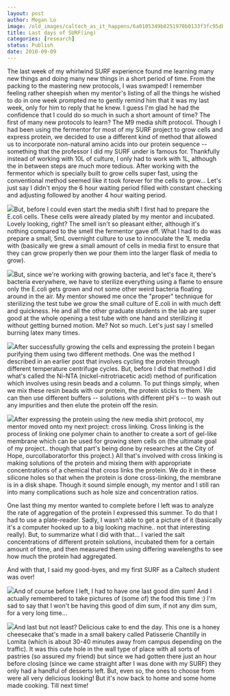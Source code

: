 ```yaml
---
layout: post
author: Megan Lo
image: /old_images/caltech_as_it_happens/6a0105349b8251970b0133f3fc95db970b.jpg
title: Last days of SURF(ing)
categories: [research]
status: Publish
date: 2010-09-09
---
```



The last week of my whirlwind SURF experience found me learning many new things and doing many new things in a short period of time. From the packing to the mastering new protocols, I was swamped! I remember feeling rather sheepish when my mentor's listing of all the things he wished to do in one week prompted me to gently remind him that it was my last week, only for him to reply that he knew. I guess I'm glad he had the confidence that I could do so much in such a short amount of time?
The first of many new protocols to learn? The M9 media shift protocol. Though I had been using the fermentor for most of my SURF project to grow cells and express protein, we decided to use a different kind of method that allowed us to incorporate non-natural amino acids into our protein sequence -- something that the professor I did my SURF under is famous for. Thankfully instead of working with 10L of culture, I only had to work with 1L, although the in between steps are much more tedious. After working with the fermentor which is specially built to grow cells super fast, using the conventional method seemed like it took forever for the cells to grow... Let's just say I didn't enjoy the 6 hour waiting period filled with constant checking and adjusting followed by another 4 hour waiting period.


![](/old_images/caltech_as_it_happens/6a0105349b8251970b0133f3fcbaf3970b.jpg)But, before I could even start the media shift I first had to prepare the E.coli cells. These cells were already plated by my mentor and incubated. Lovely looking, right? The smell isn't so pleasant either, although it's nothing compared to the smell the fermentor gave off. What I had to do was prepare a small, 5mL overnight culture to use to innoculate the 1L media with (basically we grew a small amount of cells in media first to ensure that they can grow properly then we pour them into the larger flask of media to grow).


![](/old_images/caltech_as_it_happens/6a0105349b8251970b0134871dc85c970c.jpg)But, since we're working with growing bacteria, and let's face it, there's bacteria everywhere, we have to sterilize everything using a flame to ensure only the E.coli gets grown and not some other weird bacteria floating around in the air. My mentor showed me once the "proper" technique for sterilizing the test tube we grow the small culture of E.coli in with much deft and quickness. He and all the other graduate students in the lab are super good at the whole opening a test tube with one hand and sterilizing it without getting burned motion. Me? Not so much. Let's just say I smelled burning latex many times.


![](/old_images/caltech_as_it_happens/6a0105349b8251970b0133f3fcb5d5970b.jpg)After successfully growing the cells and expressing the protein I began purifying them using two different methods. One was the method I described in an earlier post that involves cycling the protein through different temperature centrifuge cycles. But, before I did that method I did what's called the Ni-NTA (nickel-nitrotriacetic acid) method of purification which involves using resin beads and a column. To put things simply, when we mix these resin beads with our protein, the protein sticks to them. We can then use different buffers -- solutions with different pH's -- to wash out any impurities and then elute the protein off the resin.


![](/old_images/caltech_as_it_happens/6a0105349b8251970b0134871dcd85970c.jpg)After expressing the protein using the new media shirt protocol, my mentor moved onto my next project: cross linking. Cross linking is the process of linking one polymer chain to another to create a sort of gel-like membrane which can be used for growing stem cells on (the ultimate goal of my project.. though that part's being done by researches at the City of Hope, ourcollaboratorfor this project.) All that's involved with cross linking is making solutions of the protein and mixing them with appropriate concentrations of a chemical that cross links the protein. We do it in these silicone holes so that when the protein is done cross-linking, the membrane is in a disk shape. Though it sound simple enough, my mentor and I still ran into many complications such as hole size and concentration ratios.

One last thing my mentor wanted to complete before I left was to analyze the rate of aggregation of the protein I expressed this summer. To do that I had to use a plate-reader. Sadly, I wasn't able to get a picture of it (basically it's a computer hooked up to a big looking machine.. not that interesting really). But, to summarize what I did with that... I varied the salt concentrations of different protein solutions, incubated them for a certain amount of time, and then measured them using differing wavelengths to see how much the protein had aggregated.

And with that, I said my good-byes, and my first SURF as a Caltech student was over!

![](/old_images/caltech_as_it_happens/6a0105349b8251970b0133f3fccba4970b.jpg)And of course before I left, I had to have one last good dim sum! And I actually remembered to take pictures of (some of) the food this time :) I'm sad to say that I won't be having this good of dim sum, if not any dim sum, for a very long time...


![](/old_images/caltech_as_it_happens/6a0105349b8251970b0133f3fcd0ea970b.jpg)And last but not least? Delicious cake to end the day. This one is a honey cheesecake that's made in a small bakery called Patisserie Chantilly in Lomita (which is about 30-40 minutes away from campus depending on the traffic). It was this cute hole in the wall type of place with all sorts of pastries (so assured my friend) but since we had gotten there just an hour before closing (since we came straight after I was done with my SURF) they only had a handful of desserts left. But, even so, the ones to choose from were all very delicious looking!
But it's now back to home and some home made cooking. Till next time!


